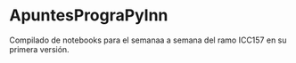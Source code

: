 # ApuntesPrograPyInn
 
 Compilado de notebooks para el semanaa a semana del ramo ICC157 en su primera versión.
